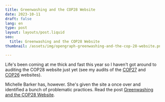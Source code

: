 ```yaml
---
title: Greenwashing and the COP28 Website
date: 2023-10-11
draft: false
lang: en
type: post
layout: layouts/post.liquid
seo:
  title: Greenwashing and the COP28 Website
thumbnail: /assets/img/opengraph-greenwashing-and-the-cop-28-website.png

---
```


Life's been coming at me thick and fast this year so I haven't got around to auditing the COP28 website just yet (see my audits of the [COP27](https://fershad.com/writing/cop27-egypt-a-webpage-sustainability-review/) and [COP26](https://fershad.com/writing/cop26-a-quick-sustainability-check/) websites).

Michelle Barker has, however. She's given the site a once over and identified a bunch of problematic practices. Read the post [Greenwashing and the COP28 Website](https://css-irl.info/greenwashing-and-the-cop28-website/).
